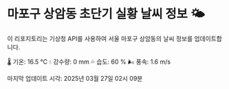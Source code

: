 
# 마포구 상암동 초단기 실황 날씨 정보 🌤️

이 리포지토리는 기상청 API를 사용하여 서울 마포구 상암동의 날씨 정보를 업데이트합니다. 

🌡️ 기온: 16.5 ℃
💧 강수량: 0 mm
💦 습도: 60 %
🌬️ 풍속: 1.6 m/s

마지막 업데이트 시각: 2025년 03월 27일 02시 09분    
